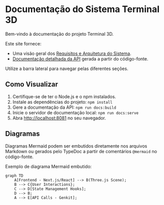 # Documentação do Sistema Terminal 3D

Bem-vindo à documentação do projeto Terminal 3D.

Este site fornece:

- Uma visão geral dos [Requisitos e Arquitetura do Sistema](architecture.md).
- [Documentação detalhada da API](api/README.md) gerada a partir do código-fonte.

Utilize a barra lateral para navegar pelas diferentes seções.

## Como Visualizar

1.  Certifique-se de ter o Node.js e o npm instalados.
2.  Instale as dependências do projeto: `npm install`
3.  Gere a documentação da API: `npm run docs:build`
4.  Inicie o servidor de documentação local: `npm run docs:serve`
5.  Abra [http://localhost:8081](http://localhost:8081) no seu navegador.

## Diagramas

Diagramas Mermaid podem ser embutidos diretamente nos arquivos Markdown ou gerados pelo TypeDoc a partir de comentários `@mermaid` no código-fonte.

Exemplo de diagrama Mermaid embutido:

```mermaid
graph TD
    A[Frontend - Next.js/React] --> B(Three.js Scene);
    B --> C{User Interactions};
    C --> D[State Management Hooks];
    D --> B;
    A --> E[API Calls - Genkit];
```
